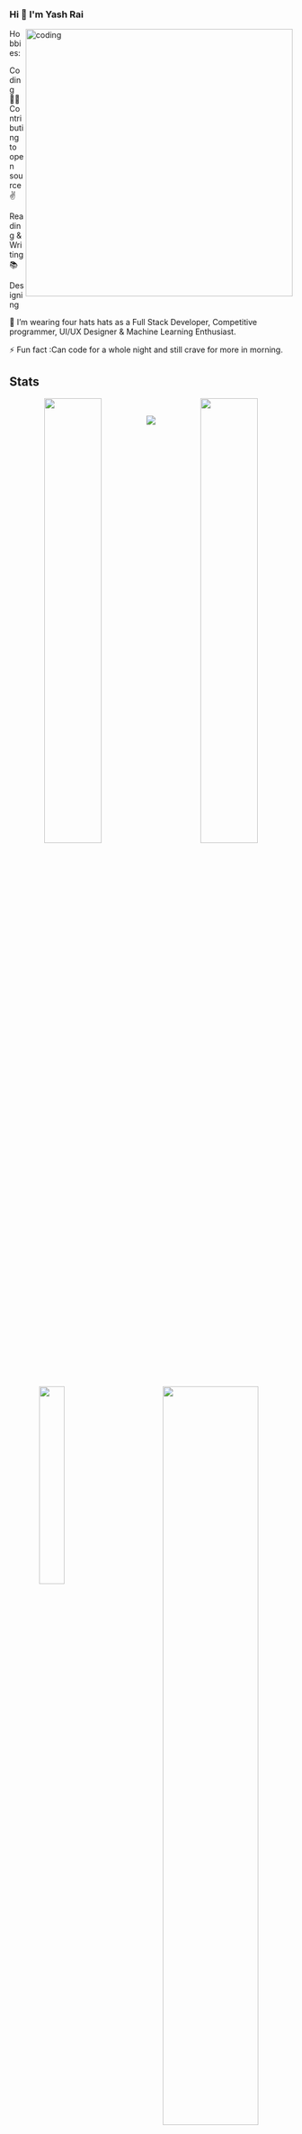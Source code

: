 ### Hi 👋 I'm Yash Rai
 <img align = "right" alt = "coding" width = "475"  src = "https://user-images.githubusercontent.com/92288027/228864077-c1d8a2e4-8dc5-49e6-8072-c91b9bb7edca.gif">

Hobbies:


Coding 👨‍💻
Contributing to open source ✌️




Reading & Writing📚

Designing

🌱 I’m wearing four hats hats as a Full Stack Developer, Competitive programmer, UI/UX Designer & Machine Learning Enthusiast.

⚡ Fun fact :Can code for a whole night and still crave for more in morning.




















## Stats
 <p align="center">
 <img src="https://github-readme-streak-stats.herokuapp.com/?user=Yashraiii&theme=dark" width="45%" align="left"/>
 <img src="https://github-readme-stats.vercel.app/api?username=Yashraiii&theme=dark&count_private=true&include_all_commits=true&show_icons=true&custom_title=%23%20GitHub%20Stats%20%E2%9C%85" width="45%" align="right"/>
  <br/>
  <img src="https://github-readme-stats.vercel.app/api/top-langs/?username=Yashraiii&theme=dark&layout=compact&langs_count=10&custom_title=%23%20Most%20Used%20Languages%20%F0%9F%91%A8%F0%9F%8F%BD%E2%80%8D%F0%9F%92%BB" align="left" width="30%"/>
  <img src="https://github-profile-summary-cards.vercel.app/api/cards/profile-details?username=Yashraiii&theme=moonlight" width="58%" align="right" />
 <!--
  <img src="https://github-profile-trophy.vercel.app/?username=divyanshu1810&row=1(https://github.com/divyanshu1810/github-profile-trophy)" />
-->
<p/>



<p align="center">
  <img src="https://capsule-render.vercel.app/api?type=waving&color=gradient&height=80&section=footer"/>
</p>

